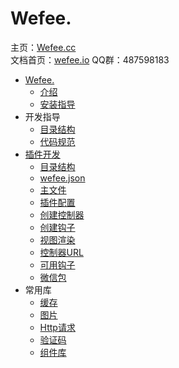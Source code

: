 # Wefee.

主页：[Wefee.cc](http://wefee.cc)  
文档首页：[wefee.io](http://wefee.io)
QQ群：487598183

* [Wefee.](README.md)
  * [介绍](introduction/introduction.md)
  * [安装指导](getting-started/install-guide.md)
* 开发指导
  * [目录结构](dev/dir-structure.md)
  * [代码规范](dev/code-style.md)
* [插件开发](.md)
  * [目录结构](addons/dir-struct.md)
  * [wefee.json](addons/wefee-json-struct.md)
  * [主文件](addons/adddo-main-file.md)
  * [插件配置](addons/addons-config.md)
  * [创建控制器](addons/create-controller.md)
  * [创建钩子](addons/model-hook-struct.md)
  * [视图渲染](addons/display-views.md)
  * [控制器URL](addons/gen-addons-url.md)
  * [可用钩子](addons/hook-intro.md)
  * [微信包](addons/use-easywechat.md)
* 常用库
  * [缓存](library/cache-library.md)
  * [图片](library/image-library.md)
  * [Http请求](library/http-request.md)
  * [验证码](library/captcha-library.md)
  * [组件库](library/form-components.md)

